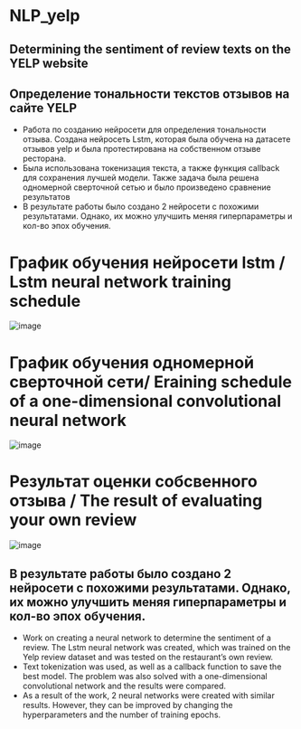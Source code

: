 # NLP_yelp
## Determining the sentiment of review texts on the YELP website
## Определение тональности текстов отзывов на сайте YELP

* Работа по созданию нейросети для определения тональности отзыва. Создана нейросеть Lstm, которая была обучена на датасете отзывов yelp и была протестирована на собственном отзыве ресторана.
* Была использована токенизация текста, а также функция callback для сохранения лучшей модели. Также задача была решена одномерной сверточной сетью и было произведено сравнение результатов
* В результате работы было создано 2 нейросети с похожими результатами. Однако, их можно улучшить меняя гиперпараметры и кол-во эпох обучения.
# График обучения нейросети lstm / Lstm neural network training schedule
![image](https://github.com/ArtemAvgutin/NLP_yelp/assets/131138862/8dde160c-42c6-42d8-bc37-35358faf5bac)

# График обучения одномерной сверточной сети/ Еraining schedule of a one-dimensional convolutional neural network
![image](https://github.com/ArtemAvgutin/NLP_yelp/assets/131138862/e8632833-e4ae-4e1e-9e28-fe86a0f4c507)

# Результат оценки собсвенного отзыва / The result of evaluating your own review
![image](https://github.com/ArtemAvgutin/NLP_yelp/assets/131138862/0e341135-e341-4356-b44e-75ec93ba1ff6)

## В результате работы было создано 2 нейросети с похожими результатами. Однако, их можно улучшить меняя гиперпараметры и кол-во эпох обучения.
* Work on creating a neural network to determine the sentiment of a review. The Lstm neural network was created, which was trained on the Yelp review dataset and was tested on the restaurant’s own review.
* Text tokenization was used, as well as a callback function to save the best model. The problem was also solved with a one-dimensional convolutional network and the results were compared.
* As a result of the work, 2 neural networks were created with similar results. However, they can be improved by changing the hyperparameters and the number of training epochs.
